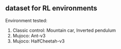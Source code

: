 ## dataset for RL environments
Environment tested: 

1. Classic control: Mountain car, Inverted pendulum
2. Mujoco: Ant-v3
3. Mujoco: HalfCheetah-v3